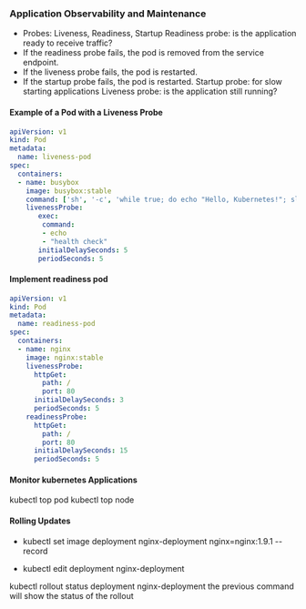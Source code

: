 ### Application Observability and Maintenance

- Probes: Liveness, Readiness, Startup
Readiness probe: is the application ready to receive traffic?
- If the readiness probe fails, the pod is removed from the service endpoint.
- If the liveness probe fails, the pod is restarted.
- If the startup probe fails, the pod is restarted.
Startup probe: for slow starting applications
Liveness probe: is the application still running?

#### Example of a Pod with a Liveness Probe

```yaml
apiVersion: v1
kind: Pod
metadata:
  name: liveness-pod
spec:
  containers:
  - name: busybox
    image: busybox:stable
    command: ['sh', '-c', 'while true; do echo "Hello, Kubernetes!"; sleep 5; done']
    livenessProbe:
       exec:
        command:
        - echo
        - "health check"
       initialDelaySeconds: 5
       periodSeconds: 5
```

#### Implement readiness pod

```yaml
apiVersion: v1
kind: Pod
metadata:
  name: readiness-pod
spec:
  containers:
  - name: nginx
    image: nginx:stable
    livenessProbe:
      httpGet:
        path: /
        port: 80
      initialDelaySeconds: 3
      periodSeconds: 5
    readinessProbe:
      httpGet:
        path: /
        port: 80
      initialDelaySeconds: 15
      periodSeconds: 5
```

#### Monitor kubernetes Applications

kubectl top pod
kubectl top node


#### Rolling Updates

- kubectl set image deployment nginx-deployment nginx=nginx:1.9.1 --record

- kubectl edit deployment nginx-deployment

kubectl rollout status deployment nginx-deployment
the previous command will show the status of the rollout


